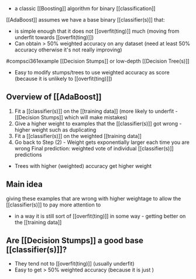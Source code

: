 - a classic [[Boosting]] algorithm for binary [[classification]]

[[AdaBoost]] assumes we have a base binary [[classifier(s)]] that:
- is simple enough that it does not [[overfit(ting)]] much (moving from underfit towards [[overfit(ting)]])
- Can obtain > 50% weighted accuracy on any dataset (need at least 50% accuracy otherwise it's not really improving)

#compsci361example [[Decision Stumps]] or low-depth [[Decision Tree(s)]]
- Easy to modify stumps/trees to use weighted accuracy as score (because it is unlikely to [[overfit(ting)]])

## Overview of [[AdaBoost]]
1. Fit a [[classifier(s)]] on the [[training data]] (more likely to underfit - [[Decision Stumps]] which will make mistakes)
2. Give a higher weight to examples that the [[classifier(s)]] got wrong - higher weight such as duplicating
3. Fit a [[classifier(s)]] on the weighted [[training data]]
4. Go back to Step (2) - Weight gets exponentially larger each time you are wrong
Final prediction: weighted vote of individual [[classifier(s)]] predictions
- Trees with higher (weighted) accuracy get higher weight

## Main idea
giving these examples that are wrong with higher weightage to allow the [[classifier(s)]] to pay more attention to
- in a way it is still sort of [[overfit(ting)]] in some way - getting better on the [[training data]]

## Are [[Decision Stumps]] a good base [[classifier(s)]]?
- They tend not to [[overfit(ting)]] (usually underfit)
- Easy to get > 50% weighted accuracy (because it is just )

